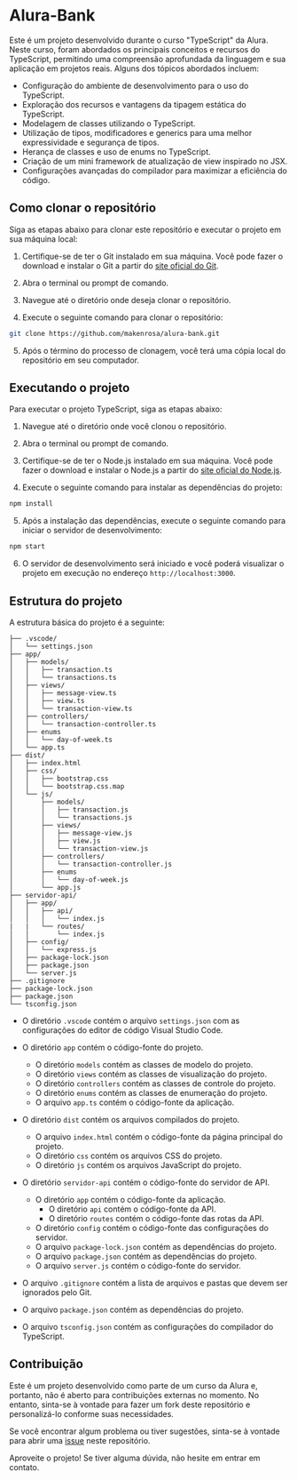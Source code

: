 # Alura-Bank

Este é um projeto desenvolvido durante o curso "TypeScript" da Alura. Neste curso, foram abordados os principais conceitos e recursos do TypeScript, permitindo uma compreensão aprofundada da linguagem e sua aplicação em projetos reais. Alguns dos tópicos abordados incluem:

- Configuração do ambiente de desenvolvimento para o uso do TypeScript.
- Exploração dos recursos e vantagens da tipagem estática do TypeScript.
- Modelagem de classes utilizando o TypeScript.
- Utilização de tipos, modificadores e generics para uma melhor expressividade e segurança de tipos.
- Herança de classes e uso de enums no TypeScript.
- Criação de um mini framework de atualização de view inspirado no JSX.
- Configurações avançadas do compilador para maximizar a eficiência do código.

## Como clonar o repositório

Siga as etapas abaixo para clonar este repositório e executar o projeto em sua máquina local:

1. Certifique-se de ter o Git instalado em sua máquina. Você pode fazer o download e instalar o Git a partir do [site oficial do Git](https://git-scm.com/).

2. Abra o terminal ou prompt de comando.

3. Navegue até o diretório onde deseja clonar o repositório.

4. Execute o seguinte comando para clonar o repositório:

```bash
git clone https://github.com/makenrosa/alura-bank.git
```

5. Após o término do processo de clonagem, você terá uma cópia local do repositório em seu computador.

## Executando o projeto

Para executar o projeto TypeScript, siga as etapas abaixo:

1. Navegue até o diretório onde você clonou o repositório.

2. Abra o terminal ou prompt de comando.

3. Certifique-se de ter o Node.js instalado em sua máquina. Você pode fazer o download e instalar o Node.js a partir do [site oficial do Node.js](https://nodejs.org/).

4. Execute o seguinte comando para instalar as dependências do projeto:

```bash
npm install
```

5. Após a instalação das dependências, execute o seguinte comando para iniciar o servidor de desenvolvimento:

```bash
npm start
```

6. O servidor de desenvolvimento será iniciado e você poderá visualizar o projeto em execução no endereço `http://localhost:3000`.

## Estrutura do projeto

A estrutura básica do projeto é a seguinte:

```alura-bank/
├── .vscode/
│   └── settings.json
├── app/
│   ├── models/
│   │   ├── transaction.ts
│   │   └── transactions.ts
│   ├── views/
│   │   ├── message-view.ts
│   │   ├── view.ts
│   │   └── transaction-view.ts
│   ├── controllers/
│   │   └── transaction-controller.ts
│   ├── enums
│   │   └── day-of-week.ts
│   └── app.ts
├── dist/
│   ├── index.html
│   ├── css/
│   │   ├── bootstrap.css
│   │   └── bootstrap.css.map
│   └── js/
│       ├── models/
│       │   ├── transaction.js
│       │   └── transactions.js
│       ├── views/
│       │   ├── message-view.js
│       │   ├── view.js
│       │   └── transaction-view.js
│       ├── controllers/
│       │   └── transaction-controller.js
│       ├── enums
│       │   └── day-of-week.js
│       └── app.js
├── servidor-api/
│   ├── app/
│   │   ├── api/
│   │   │   └── index.js
|   |   └── routes/
│   │       └── index.js
│   ├── config/
│   │   └── express.js
│   ├── package-lock.json
│   ├── package.json
│   └── server.js
├── .gitignore
├── package-lock.json
├── package.json
└── tsconfig.json
```

- O diretório `.vscode` contém o arquivo `settings.json` com as configurações do editor de código Visual Studio Code.

- O diretório `app` contém o código-fonte do projeto.
    - O diretório `models` contém as classes de modelo do projeto.
    - O diretório `views` contém as classes de visualização do projeto.
    - O diretório `controllers` contém as classes de controle do projeto.
    - O diretório `enums` contém as classes de enumeração do projeto.
    - O arquivo `app.ts` contém o código-fonte da aplicação.   

- O diretório `dist` contém os arquivos compilados do projeto.
    - O arquivo `index.html` contém o código-fonte da página principal do projeto.
    - O diretório `css` contém os arquivos CSS do projeto.
    - O diretório `js` contém os arquivos JavaScript do projeto.

- O diretório `servidor-api` contém o código-fonte do servidor de API.
    - O diretório `app` contém o código-fonte da aplicação.
        - O diretório `api` contém o código-fonte da API.
        - O diretório `routes` contém o código-fonte das rotas da API.
    - O diretório `config` contém o código-fonte das configurações do servidor.
    - O arquivo `package-lock.json` contém as dependências do projeto.
    - O arquivo `package.json` contém as dependências do projeto.
    - O arquivo `server.js` contém o código-fonte do servidor.

- O arquivo `.gitignore` contém a lista de arquivos e pastas que devem ser ignorados pelo Git.

- O arquivo `package.json` contém as dependências do projeto.

- O arquivo `tsconfig.json` contém as configurações do compilador do TypeScript.

## Contribuição

Este é um projeto desenvolvido como parte de um curso da Alura e, portanto, não é aberto para contribuições externas no momento. No entanto, sinta-se à vontade para fazer um fork deste repositório e personalizá-lo conforme suas necessidades.

Se você encontrar algum problema ou tiver sugestões, sinta-se à vontade para abrir uma [issue](https://github.com/seu-usuario/nome-do-repositorio/issues) neste repositório.

Aproveite o projeto! Se tiver alguma dúvida, não hesite em entrar em contato.